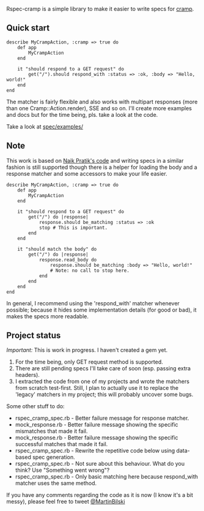 Rspec-cramp is a simple library to make it easier to write specs for [cramp](http://cramp.in).

Quick start
-----------

	describe MyCrampAction, :cramp => true do
		def app
			MyCrampAction
		end
		
		it "should respond to a GET request" do
			get("/").should respond_with :status => :ok, :body => "Hello, world!"
		end
	end
	
The matcher is fairly flexible and also works with multipart responses (more than one Cramp::Action.render), SSE and so on. I'll create more examples and docs but for the time being, pls. take a look at the code.

Take a look at [spec/examples/](https://github.com/bilus/rspec-cramp/tree/master/spec/examples)

Note
----

This work is based on [Naik Pratik's code](https://github.com/lifo/cramp/blob/master/lib/cramp/test_case.rb) and writing specs in a similar fashion is still supported though there is a helper for loading the body and a response matcher and some accessors to make your life easier.

	describe MyCrampAction, :cramp => true do
		def app
			MyCrampAction
		end
	
		it "should respond to a GET request" do
			get("/") do |response|
				response.should be_matching :status => :ok
				stop # This is important.
			end
		end
		
		it "should match the body" do
			get("/") do |response|
				response.read_body do
					response.should be_matching :body => "Hello, world!"
					# Note: no call to stop here.
				end
			end
		end
	end

In general, I recommend using the 'respond_with' matcher whenever possible; because it hides some implementation details (for good or bad), it makes the specs more readable.

Project status
--------------	

*Important:* This is work in progress. I haven't created a gem yet. 

1. For the time being, only GET request method is supported.
2. There are still pending specs I'll take care of soon (esp. passing extra headers).
3. I extracted the code from one of my projects and wrote the matchers from scratch test-first. Still, I plan to actually use it to replace the 'legacy' matchers in my project; this will probably uncover some bugs.

Some other stuff to do:

- rspec_cramp_spec.rb - Better failure message for response matcher.
- mock_response.rb - Better failure message showing the specific mismatches that made it fail.
- mock_response.rb - Better failure message showing the specific successful matches that made it fail.
- rspec_cramp_spec.rb - Rewrite the repetitive code below using data-based spec generation.
- rspec_cramp_spec.rb - Not sure about this behaviour. What do you think? Use "Something went wrong"?
- rspec_cramp_spec.rb - Only basic matching here because respond_with matcher uses the same method.

If you have any comments regarding the code as it is now (I know it's a bit messy), please feel free to tweet [@MartinBilski](http://twitter.com/#!/MartinBilski)